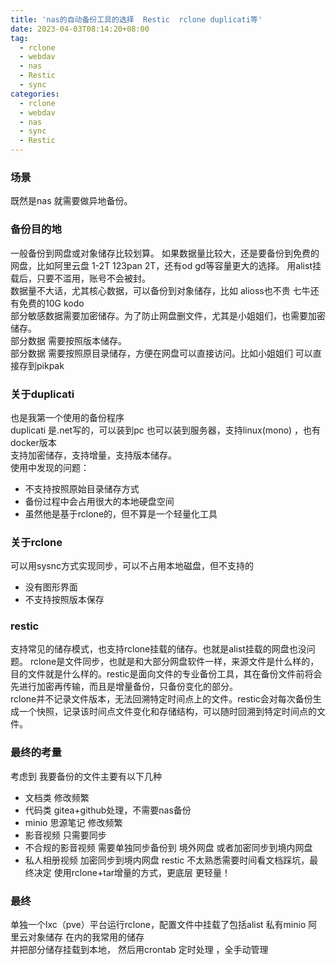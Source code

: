 ```yaml
---
title: 'nas的自动备份工具的选择  Restic  rclone duplicati等'
date: 2023-04-03T08:14:20+08:00
tag:
  - rclone
  - webdav
  - nas
  - Restic
  - sync
categories: 
  - rclone
  - webdav
  - nas
  - sync
  - Restic
---
```


### 场景
既然是nas 就需要做异地备份。
### 备份目的地
一般备份到网盘或对象储存比较划算。
如果数据量比较大，还是要备份到免费的网盘，比如阿里云盘 1-2T  123pan 2T，还有od gd等容量更大的选择。
用alist挂载后，只要不滥用，账号不会被封。   
数据量不大话，尤其核心数据，可以备份到对象储存，比如 alioss也不贵  七牛还有免费的10G kodo   
部分敏感数据需要加密储存。为了防止网盘删文件，尤其是小姐姐们，也需要加密储存。  
部分数据 需要按照版本储存。   
部分数据 需要按照原目录储存，方便在网盘可以直接访问。比如小姐姐们 可以直接存到pikpak
### 关于duplicati
也是我第一个使用的备份程序   
duplicati 是.net写的，可以装到pc 也可以装到服务器，支持linux(mono) ，也有docker版本   
支持加密储存，支持增量，支持版本储存。  
使用中发现的问题：
- 不支持按照原始目录储存方式
- 备份过程中会占用很大的本地硬盘空间
- 虽然他是基于rclone的，但不算是一个轻量化工具
### 关于rclone
可以用sysnc方式实现同步，可以不占用本地磁盘，但不支持的
- 没有图形界面
- 不支持按照版本保存
### restic
支持常见的储存模式，也支持rclone挂载的储存。也就是alist挂载的网盘也没问题。
rclone是文件同步，也就是和大部分网盘软件一样，来源文件是什么样的，目的文件就是什么样的。restic是面向文件的专业备份工具，其在备份文件前将会先进行加密再传输，而且是增量备份，只备份变化的部分。   
rclone并不记录文件版本，无法回溯特定时间点上的文件。restic会对每次备份生成一个快照，记录该时间点文件变化和存储结构，可以随时回溯到特定时间点的文件。   
### 最终的考量
考虑到 我要备份的文件主要有以下几种
- 文档类 修改频繁
- 代码类 gitea+github处理，不需要nas备份
- minio 思源笔记 修改频繁
- 影音视频 只需要同步
- 不合规的影音视频  需要单独同步备份到 境外网盘 或者加密同步到境内网盘
- 私人相册视频 加密同步到境内网盘
restic 不太熟悉需要时间看文档踩坑，最终决定 使用rclone+tar增量的方式，更底层 更轻量！

### 最终
单独一个lxc（pve）平台运行rclone，配置文件中挂载了包括alist  私有minio 阿里云对象储存 在内的我常用的储存   
并把部分储存挂载到本地，
然后用crontab 定时处理 ，全手动管理